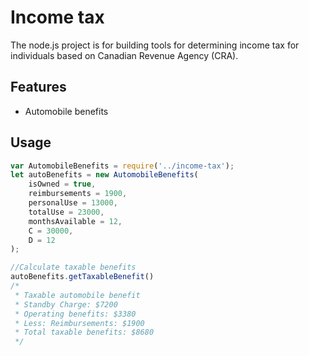 # Income tax
The node.js project is for building tools for determining income tax for individuals based on Canadian Revenue Agency (CRA).

## Features
- Automobile benefits

## Usage
```js
var AutomobileBenefits = require('../income-tax');
let autoBenefits = new AutomobileBenefits(
    isOwned = true,
    reimbursements = 1900,
    personalUse = 13000,
    totalUse = 23000,
    monthsAvailable = 12,
    C = 30000,
    D = 12
);

//Calculate taxable benefits
autoBenefits.getTaxableBenefit()
/* 
 * Taxable automobile benefit
 * Standby Charge: $7200
 * Operating benefits: $3380
 * Less: Reimbursements: $1900
 * Total taxable benefits: $8680
 */
```